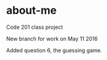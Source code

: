 # about-me
Code 201 class project

New branch for work on May 11 2016

Added question 6, the guessing game.
